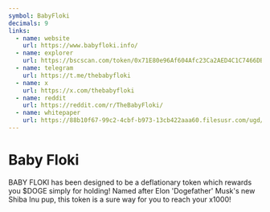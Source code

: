 ```yaml
---
symbol: BabyFloki
decimals: 9
links:
  - name: website
    url: https://www.babyfloki.info/
  - name: explorer
    url: https://bscscan.com/token/0x71E80e96Af604Afc23Ca2AED4C1C7466DB6dd0c4
  - name: telegram
    url: https://t.me/thebabyfloki
  - name: x
    url: https://x.com/thebabyfloki
  - name: reddit
    url: https://reddit.com/r/TheBabyFloki/
  - name: whitepaper
    url: https://88b10f67-99c2-4cbf-b973-13cb422aaa60.filesusr.com/ugd/c4baae_cf7bc8952b7f4c44a493683c9ddf338b.pdf
---
```


# Baby Floki

BABY FLOKI has been designed to be a deflationary token which rewards you $DOGE simply for holding! Named after Elon 'Dogefather' Musk's new Shiba Inu pup, this token is a sure way for you to reach your x1000!
